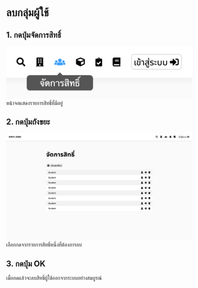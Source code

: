 # ลบกลุ่มผู้ใช้
## 1. กดปุ่มจัดการสิทธิ์
![](../img/navigation-bar/permission-button.png)
 หน้าจอแสดงรายการสิทธิ์ที่มีอยู่

## 2. กดปุ่มถังขยะ
![](../img/manage-role-permission/overall.png)
 เลือกกดจากรายการสิทธิ์หนึ่งที่ต้องการลบ

## 3. กดปุ่ม OK
 เมื่อกดแล้วจะลบสิทธิ์ผู้ใช้ออกจากระบบอย่างสมบูรณ์
